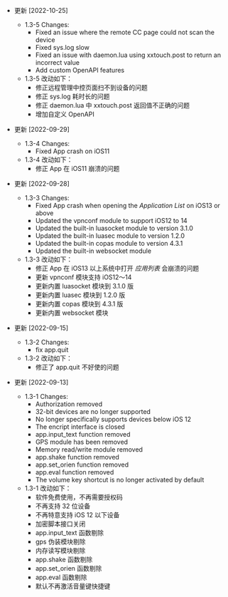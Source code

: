 * 更新 [2022-10-25]
	- 1.3-5 Changes:
		- Fixed an issue where the remote CC page could not scan the device
		- Fixed sys.log slow
		- Fixed an issue with daemon.lua using xxtouch.post to return an incorrect value
		- Add custom OpenAPI features
	- 1.3-5 改动如下：
		- 修正远程管理中控页面扫不到设备的问题
		- 修正 sys.log 耗时长的问题
		- 修正 daemon.lua 中 xxtouch.post 返回值不正确的问题
		- 增加自定义 OpenAPI

* 更新 [2022-09-29]
	- 1.3-4 Changes:
		- Fixed App crash on iOS11
	- 1.3-4 改动如下：
		- 修正 App 在 iOS11 崩溃的问题

* 更新 [2022-09-28]
	- 1.3-3 Changes:
		- Fixed App crash when opening the *Application List* on iOS13 or above
		- Updated the vpnconf module to support iOS12 to 14 
		- Updated the built-in luasocket module to version 3.1.0 
		- Updated the built-in luasec module to version 1.2.0 
		- Updated the built-in copas module to version 4.3.1 
		- Updated the built-in websocket module
	- 1.3-3 改动如下：
		- 修正 App 在 iOS13 以上系统中打开 *应用列表* 会崩溃的问题
		- 更新 vpnconf 模块支持 iOS12～14
		- 更新内置 luasocket 模块到 3.1.0 版
		- 更新内置 luasec 模块到 1.2.0 版
		- 更新内置 copas 模块到 4.3.1 版
		- 更新内置 websocket 模块

* 更新 [2022-09-15]
	- 1.3-2 Changes: 
		- fix app.quit
	- 1.3-2 改动如下：
		- 修正了 app.quit 不好使的问题

* 更新 [2022-09-13]
	- 1.3-1 Changes: 
		- Authorization removed
		- 32-bit devices are no longer supported
		- No longer specifically supports devices below iOS 12
		- The encript interface is closed 
		- app.input_text function removed
		- GPS module has been removed
		- Memory read/write module removed
		- app.shake function removed
		- app.set_orien function removed
		- app.eval function removed
		- The volume key shortcut is no longer activated by default
	- 1.3-1 改动如下：
		- 软件免费使用，不再需要授权码
		- 不再支持 32 位设备
		- 不再特意支持 iOS 12 以下设备
		- 加密脚本接口关闭
		- app.input_text 函数剔除
		- gps 伪装模块剔除
		- 内存读写模块剔除
		- app.shake 函数剔除
		- app.set_orien 函数剔除
		- app.eval 函数剔除
		- 默认不再激活音量键快捷键